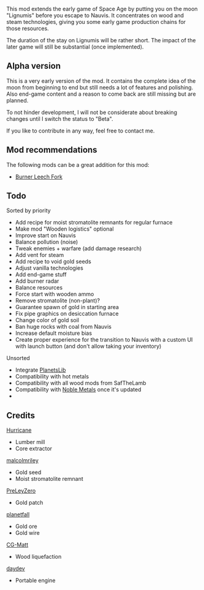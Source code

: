 This mod extends the early game of Space Age by putting you on the moon "Lignumis" before you escape to Nauvis. It concentrates on wood and steam technologies, giving you some early game production chains for those resources.

The duration of the stay on Lignumis will be rather short. The impact of the later game will still be substantial (once implemented).

## Alpha version

This is a very early version of the mod. It contains the complete idea of the moon from beginning to end but still needs a lot of features and polishing. Also end-game content and a reason to come back are still missing but are planned.

To not hinder development, I will not be considerate about breaking changes until I switch the status to "Beta".

If you like to contribute in any way, feel free to contact me.

## Mod recommendations

The following mods can be a great addition for this mod:

- [Burner Leech Fork](https://mods.factorio.com/mod/Burner-Leech-Fork)

## Todo

Sorted by priority

- Add recipe for moist stromatolite remnants for regular furnace
- Make mod "Wooden logistics" optional
- Improve start on Nauvis
- Balance pollution (noise)
- Tweak enemies + warfare (add damage research)
- Add vent for steam
- Add recipe to void gold seeds
- Adjust vanilla technologies
- Add end-game stuff
- Add burner radar
- Balance resources
- Force start with wooden ammo
- Remove stromatolite (non-plant)?
- Guarantee spawn of gold in starting area
- Fix pipe graphics on desiccation furnace
- Change color of gold soil
- Ban huge rocks with coal from Nauvis
- Increase default moisture bias
- Create proper experience for the transition to Nauvis with a custom UI with launch button (and don't allow taking your inventory)

Unsorted

- Integrate [PlanetsLib](https://mods.factorio.com/mod/PlanetsLib)
- Compatibility with hot metals
- Compatibility with all wood mods from SafTheLamb
- Compatibility with [Noble Metals](https://mods.factorio.com/mod/bzgold) once it's updated
- 

## Credits

[Hurricane](https://mods.factorio.com/user/Hurricane046)

- Lumber mill
- Core extractor

[malcolmriley](https://github.com/malcolmriley/unused-renders)

- Gold seed
- Moist stromatolite remnant

[PreLeyZero](https://mods.factorio.com/mod/exotic-industries)

- Gold patch

[planetfall](https://mods.factorio.com/mod/ThemTharHills)

- Gold ore
- Gold wire

[CG-Matt](https://mods.factorio.com/mod/simple-wood-liquefaction)

- Wood liquefaction

[daydev](https://mods.factorio.com/mod/EquipmentPlusPortableEngine)

- Portable engine